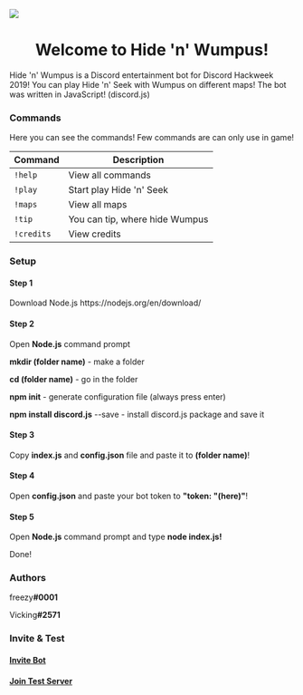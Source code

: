 ![](https://cdn.discordapp.com/attachments/594143430972538880/594145277640966148/unknown.png)

<h1 align="center">Welcome to Hide 'n' Wumpus!</h1>
<p>Hide 'n' Wumpus is a Discord entertainment bot for Discord Hackweek 2019! You can play Hide 'n' Seek with Wumpus on different maps!
The bot was written in JavaScript! (discord.js)</p>
<h3 align="left">Commands</h3>

<p>Here you can see the commands! Few commands are can only use in game! </p>
 
| Command  | Description |
| ------------- | ------------- |
|`!help `| View all commands  |
|`!play `| Start play Hide 'n' Seek  |
|`!maps `| View all maps  |
|`!tip  `|You can tip, where hide Wumpus  |
|`!credits `| View credits  |
<h3 align="left">Setup</h3>
<h4>Step 1</h4>
<p>Download Node.js https://nodejs.org/en/download/</p>
<h4>Step 2</h4>
<p>Open <b>Node.js</b> command prompt</p>
<p><b>mkdir (folder name)</b> - make a folder</p>
<p> <b>cd (folder name)</b> - go in the folder</p>
<p> <b>npm init</b> - generate configuration file (always press enter)</p>
<p> <b>npm install discord.js</b> --save - install discord.js package and save it</p>
<h4>Step 3</h4>
<p>Copy <b>index.js</b> and <b>config.json</b> file and paste it to <b>(folder name)</b>!</p>
<h4>Step 4</h4>
<p>Open <b>config.json</b> and paste your bot token to <b>"token: "(here)"</b>!</p>
<h4>Step 5</h4>
<p>Open <b>Node.js</b> command prompt and type <b>node index.js!</b></p>
<p>Done!</p>
<h3 align="left">Authors</h3>
<p align="left">freezy<b>#0001</b></p>
<p align="left">Vicking<b>#2571</b></p>
<h3 align="left">Invite & Test</h3>
<h4 align="left"><a href="https://discordapp.com/oauth2/authorize?client_id=594138707691569163&scope=bot&permissions=2146958847">Invite Bot</a></h4>
<h4 align="left"><a href="https://discord.gg/EkRntBj">Join Test Server</a></h4>
